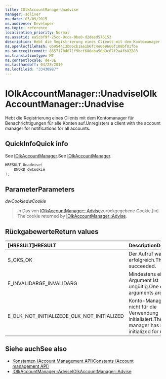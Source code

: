 ```yaml
---
title: IOlkAccountManagerUnadvise
manager: soliver
ms.date: 03/09/2015
ms.audience: Developer
ms.topic: reference
localization_priority: Normal
ms.assetid: ea5cbf9f-25cc-9cca-9be0-d2deed576153
description: Hebt die Registrierung eines Clients mit dem Kontomanager für Benachrichtigungen für alle Konten auf.
ms.openlocfilehash: 0b954413b06cb1aa1b6fc4e0e9666f108bf81fbe
ms.sourcegitcommit: 8657170d071f9bcf680aba50b9c07f2a4fb82283
ms.translationtype: MT
ms.contentlocale: de-DE
ms.lasthandoff: 04/28/2019
ms.locfileid: "33430987"
---
```

# <a name="iolkaccountmanagerunadvise"></a><span data-ttu-id="91096-103">IOlkAccountManager::Unadvise</span><span class="sxs-lookup"><span data-stu-id="91096-103">IOlkAccountManager::Unadvise</span></span>

<span data-ttu-id="91096-104">Hebt die Registrierung eines Clients mit dem Kontomanager für Benachrichtigungen für alle Konten auf.</span><span class="sxs-lookup"><span data-stu-id="91096-104">Unregisters a client with the account manager for notifications for all accounts.</span></span> 
  
## <a name="quick-info"></a><span data-ttu-id="91096-105">QuickInfo</span><span class="sxs-lookup"><span data-stu-id="91096-105">Quick info</span></span>

<span data-ttu-id="91096-106">See [IOlkAccountManager](iolkaccountmanager.md).</span><span class="sxs-lookup"><span data-stu-id="91096-106">See [IOlkAccountManager](iolkaccountmanager.md).</span></span>
  
```cpp
HRESULT Unadvise(
    DWORD dwCookie
);

```

## <a name="parameters"></a><span data-ttu-id="91096-107">Parameter</span><span class="sxs-lookup"><span data-stu-id="91096-107">Parameters</span></span>

<span data-ttu-id="91096-108">_dwCookie_</span><span class="sxs-lookup"><span data-stu-id="91096-108">_dwCookie_</span></span>
  
> <span data-ttu-id="91096-109">in Das von [IOlkAccountManager:: Advise](iolkaccountmanager-advise.md)zurückgegebene Cookie.</span><span class="sxs-lookup"><span data-stu-id="91096-109">[in] The cookie returned by [IOlkAccountManager::Advise](iolkaccountmanager-advise.md).</span></span>
    
## <a name="return-values"></a><span data-ttu-id="91096-110">Rückgabewerte</span><span class="sxs-lookup"><span data-stu-id="91096-110">Return values</span></span>

|<span data-ttu-id="91096-111">**[HRESULT]**</span><span class="sxs-lookup"><span data-stu-id="91096-111">**HRESULT**</span></span>|<span data-ttu-id="91096-112">**Description**</span><span class="sxs-lookup"><span data-stu-id="91096-112">**Description**</span></span>|
|:-----|:-----|
|<span data-ttu-id="91096-113">S_OK</span><span class="sxs-lookup"><span data-stu-id="91096-113">S_OK</span></span>  <br/> |<span data-ttu-id="91096-114">Der Aufruf war erfolgreich.</span><span class="sxs-lookup"><span data-stu-id="91096-114">The call succeeded.</span></span>  <br/> |
|<span data-ttu-id="91096-115">E_INVALIDARG</span><span class="sxs-lookup"><span data-stu-id="91096-115">E_INVALIDARG</span></span>  <br/> |<span data-ttu-id="91096-116">Mindestens ein Argument ist ungültig.</span><span class="sxs-lookup"><span data-stu-id="91096-116">One or more arguments are invalid.</span></span>  <br/> |
|<span data-ttu-id="91096-117">E_OLK_NOT_INITIALIZED</span><span class="sxs-lookup"><span data-stu-id="91096-117">E_OLK_NOT_INITIALIZED</span></span>  <br/> |<span data-ttu-id="91096-118">Konto-Manager wurde nicht für die Verwendung initialisiert.</span><span class="sxs-lookup"><span data-stu-id="91096-118">The account manager has not been initialized for use.</span></span>  <br/> |
   
## <a name="see-also"></a><span data-ttu-id="91096-119">Siehe auch</span><span class="sxs-lookup"><span data-stu-id="91096-119">See also</span></span>

- [<span data-ttu-id="91096-120">Konstanten (Account Management API)</span><span class="sxs-lookup"><span data-stu-id="91096-120">Constants (Account management API)</span></span>](constants-account-management-api.md)  
- [<span data-ttu-id="91096-121">IOlkAccountManager::Advise</span><span class="sxs-lookup"><span data-stu-id="91096-121">IOlkAccountManager::Advise</span></span>](iolkaccountmanager-advise.md)

